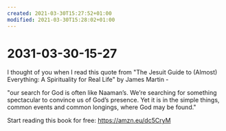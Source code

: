 ```yaml
---
created: 2021-03-30T15:27:52+01:00
modified: 2021-03-30T15:28:02+01:00
---
```


# 2031-03-30-15-27

I thought of you when I read this quote from "The Jesuit Guide to (Almost) Everything: A Spirituality for Real Life" by James Martin -

"our search for God is often like Naaman’s. We’re searching for something spectacular to convince us of God’s presence. Yet it is in the simple things, common events and common longings, where God may be found."

Start reading this book for free: https://amzn.eu/dc5CryM